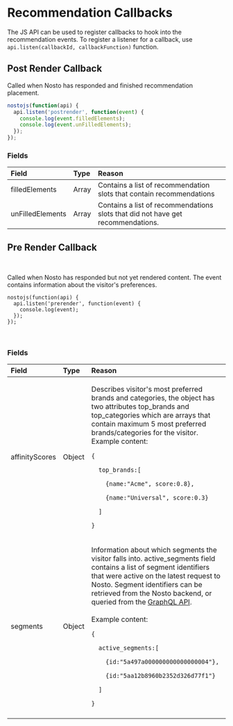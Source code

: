 # Recommendation Callbacks

The JS API can be used to register callbacks to hook into the recommendation events. To register a listener for a callback, use `api.listen(callbackId, callbackFunction)` function.

## Post Render Callback

Called when Nosto has responded and finished recommendation placement.

```javascript
nostojs(function(api) {
  api.listen('postrender', function(event) {
    console.log(event.filledElements);
    console.log(event.unFilledElements); 
  });
});
```

### Fields

| Field | Type | Reason |
| :--- | :--- | :--- |
| filledElements | Array | Contains a list of recommendation slots that contain recommendations |
| unFilledElements | Array | Contains a list of recommendations slots that did not have get recommendations. |



## Pre Render Callback <a id="pre-render-callback"></a>

‌

Called when Nosto has responded but not yet rendered content. The event contains information about the visitor's preferences. 

```text
nostojs(function(api) {  
  api.listen('prerender', function(event) {    
    console.log(event);
  });
});
```

‌

### Fields <a id="fields"></a>

<table>
  <thead>
    <tr>
      <th style="text-align:left">Field</th>
      <th style="text-align:left">Type</th>
      <th style="text-align:left">Reason</th>
    </tr>
  </thead>
  <tbody>
    <tr>
      <td style="text-align:left">affinityScores</td>
      <td style="text-align:left">Object</td>
      <td style="text-align:left">
        <p>Describes visitor&apos;s most preferred brands and categories, the object
          has two attributes top_brands and top_categories which are arrays that
          contain maximum 5 most preferred brands/categories for the visitor. Example
          content:</p>
        <p><code>{</code>
        </p>
        <p><code>  top_brands:[ </code>
        </p>
        <p><code>    {name:&quot;Acme&quot;, score:0.8}, </code>
        </p>
        <p><code>    {name:&quot;Universal&quot;, score:0.3}</code>
        </p>
        <p><code>  ]</code>
        </p>
        <p><code>}</code>
        </p>
      </td>
    </tr>
    <tr>
      <td style="text-align:left">segments</td>
      <td style="text-align:left">Object</td>
      <td style="text-align:left">
        <p>Information about which segments the visitor falls into. active_segments
          field contains a list of segment identifiers that were active on the latest
          request to Nosto. Segment identifiers can be retrieved from the Nosto backend,
          or queried from the <a href="https://docs.nosto.com/techdocs/apis/graphql-an-introduction/graphql-using-queries/graphql-querying-segments">GraphQL API</a>.
          <br
          />
          <br />Example content:</p>
        <p><code>{</code>
        </p>
        <p><code>  active_segments:[ </code>
        </p>
        <p><code>    {id:&quot;5a497a000000000000000004&quot;}, </code>
        </p>
        <p><code>    {id:&quot;5aa12b8960b2352d326d77f1&quot;}</code>
        </p>
        <p><code>  ]</code>
        </p>
        <p><code>}</code>
        </p>
      </td>
    </tr>
    <tr>
      <td style="text-align:left"></td>
      <td style="text-align:left"></td>
      <td style="text-align:left"></td>
    </tr>
  </tbody>
</table>

